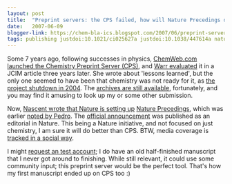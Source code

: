 ```yaml
---
layout: post
title:  "Preprint servers: the CPS failed, how will Nature Precedings do?"
date:   2007-06-09
blogger-link: https://chem-bla-ics.blogspot.com/2007/06/preprint-servers-cps-failed-how-will.html
tags: publishing justdoi:10.1021/ci025627a justdoi:10.1038/447614a nature
---
```


Some 7 years ago, following successes in physics, [ChemWeb.com](http://chemweb.com/)
[launched the Chemistry Preprint Server (CPS)](http://www.prnewswire.co.uk/cgi/news/release?id=10870),
and [Warr evaluated](https://doi.org/10.1021/ci025627a) it in a JCIM article three years later.
She wrote about 'lessons learned', but the only one seemed to have been that chemistry was not
ready for it, as [the project shutdown in 2004](http://www.iucr.org/iucr-top/lists/epc-l/msg00790.html).
The [archives are still available](http://www.sciencedirect.com/preprintarchive?url=/CPS),
fortunately, and you may find it amusing to look up my or some other submission.

Now, [Nascent wrote that Nature is setting up](http://blogs.nature.com/wp/nascent/2007/06/coming_soon_nature_precedings.html)
[Nature Precedings](http://precedings.nature.com/), which was earlier
[noted by Pedro](http://pbeltrao.blogspot.com/2007/06/nature-preceedings-pre-print-server-for.html).
The [official announcement](https://doi.org/10.1038/447614a) was published as an editorial in
Nature. This being a Nature initiative, and not focused on just chemistry, I am sure it will do
better than CPS. BTW, media coverage is [tracked in a social way](http://www.connotea.org/user/timo/tag/Precedings).

I might [request an test account](http://network.nature.com/groups/bioinformatics/notice/2007/06/08/nature-precedings-contributors-wanted);
I do have an old half-finished manuscript that I never got around to finishing. While still relevant,
it could use some community input; this preprint server would be the perfect tool. That's how my first
manuscript ended up on CPS too :)
